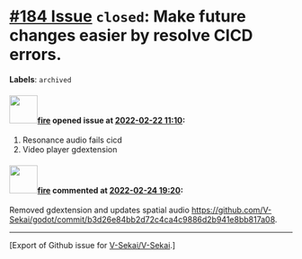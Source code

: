 # [\#184 Issue](https://github.com/V-Sekai/V-Sekai/issues/184) `closed`: Make future changes easier by resolve CICD errors.
**Labels**: `archived`


#### <img src="https://avatars.githubusercontent.com/u/32321?u=c2e06a3d2b49a467aa907e54aa259516440267cc&v=4" width="50">[fire](https://github.com/fire) opened issue at [2022-02-22 11:10](https://github.com/V-Sekai/V-Sekai/issues/184):

1. Resonance audio fails cicd
2. Video player gdextension

#### <img src="https://avatars.githubusercontent.com/u/32321?u=c2e06a3d2b49a467aa907e54aa259516440267cc&v=4" width="50">[fire](https://github.com/fire) commented at [2022-02-24 19:20](https://github.com/V-Sekai/V-Sekai/issues/184#issuecomment-1050183474):

Removed gdextension and updates spatial audio https://github.com/V-Sekai/godot/commit/b3d26e84bb2d72c4ca4c9886d2b941e8bb817a08.


-------------------------------------------------------------------------------



[Export of Github issue for [V-Sekai/V-Sekai](https://github.com/V-Sekai/V-Sekai).]
